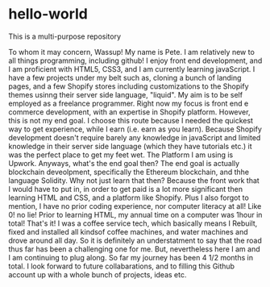 # hello-world
This is a multi-purpose repository

To whom it may concern,
  Wassup! My name is Pete. I am relatively new to all things programming, including github! I enjoy front end development, and I am proficient with HTML5, CSS3, and I  am currently learning javaScript. I have a few projects under my belt such as, cloning a bunch of landing pages, and a few Shopify stores including customizations to the Shopify themes usinng their server side language, "liquid". My aim is to be self employed as a freelance programmer. Right now my focus is front end e commerce development, with an expertise in Shopify platform.
   However, this is not my end goal. I choose this route because I needed the quickest way to get experience, while I earn (i.e. earn as you learn). Because Shopify development doesn't require barely any knowledge in javaScript and limited knowledge in their server side language (which they have tutorials etc.) it was the perfect place to get my feet wet. The Platform I am using is Upwork. Anyways, what's the end goal then? The end goal is actually blockchain deveolpment, specifically the Ethereum blockchain, and thhe language Solidity. 
   Why not just learn that then? Because the front work that I would have to put in, in order to  get paid is a lot more significant then learning HTML and CSS, and a platform like Shopify. Plus I also forgot to mention, I have no prior coding experience, nor computer literacy at all! Like 0! no lie! 
   Prior to learning HTML, my annual time on a computer was 1hour in total! That's it! I was a coffee service tech, which basically means I Rebuilt, fixed and installed all kindsof coffee machines, and water machines and drove around all day. 
   So it is definitely an understatment to say that the road thus far has been a challenging one for me. But, nevertheless here I am and I am continuing to plug along. So far my journey has been 4 1/2 months in total.
    I look forward to future collabarations, and to filling this Github account up with a whole bunch of projects, ideas etc. 

